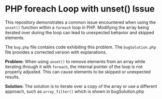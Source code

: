 # PHP foreach Loop with unset() Issue

This repository demonstrates a common issue encountered when using the `unset()` function within a `foreach` loop in PHP.  Modifying the array being iterated over during the loop can lead to unexpected behavior and skipped elements.

The `bug.php` file contains code exhibiting this problem. The `bugSolution.php` file provides a corrected version with explanations.

**Problem:**
When using `unset()` to remove elements from an array while iterating through it with `foreach`, the internal pointer of the loop is not properly adjusted. This can cause elements to be skipped or unexpected results. 

**Solution:**
The solution is to iterate over a copy of the array or use a different approach, such as `array_filter()` which is shown in bugSolution.php